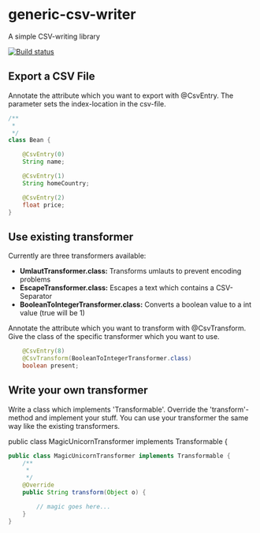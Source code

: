 # generic-csv-writer
A simple CSV-writing library

[![Build status](https://ci.appveyor.com/api/projects/status/2h5w5tbbixyv4vcm?svg=true)](https://ci.appveyor.com/project/jbrunhuber/generic-csv-writer)

## Export a CSV File

Annotate the attribute which you want to export with @CsvEntry. The parameter sets the index-location in the csv-file.

```java
/**
 *
 */
class Bean {

    @CsvEntry(0)
    String name;

    @CsvEntry(1)
    String homeCountry;

    @CsvEntry(2)
    float price;
}
```

## Use existing transformer

Currently are three transformers available:

- **UmlautTransformer.class:** Transforms umlauts to prevent encoding problems
- **EscapeTransformer.class:** Escapes a text which contains a CSV-Separator
- **BooleanToIntegerTransformer.class:** Converts a boolean value to a int value (true will be 1)
	
Annotate the attribute which you want to transform with @CsvTransform. Give the class of the specific transformer which you want to use. 

```java
    @CsvEntry(8)
    @CsvTransform(BooleanToIntegerTransformer.class)
    boolean present;
```

## Write your own transformer

Write a class which implements 'Transformable'. Override the 'transform'-method and implement your stuff.
You can use your transformer the same way like the existing transformers. 

public class MagicUnicornTransformer implements Transformable {

```java
public class MagicUnicornTransformer implements Transformable {
    /**
     *
     */
    @Override
    public String transform(Object o) {

        // magic goes here...
    }
}
```
